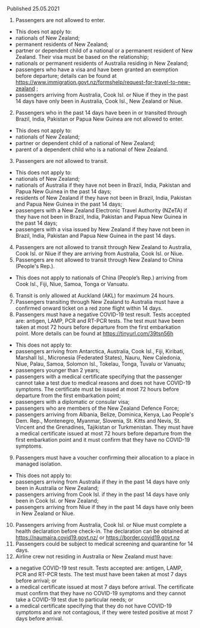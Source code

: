 Published 25.05.2021
1. Passengers are not allowed to enter.
- This does not apply to:
- nationals of New Zealand;
- permanent residents of New Zealand;
- partner or dependent child of a national or a permanent resident of New Zealand. Their visa must be based on the relationship;
- nationals or permanent residents of Australia residing in New Zealand;
- passengers who have a visa and have been granted an exemption before departure; details can be found at <a href="https://www.immigration.govt.nz/formshelp/request-for-travel-to-new-zealand">https://www.immigration.govt.nz/formshelp/request-for-travel-to-new-zealand</a> ;
- passengers arriving from Australia, Cook Isl. or Niue if they in the past 14 days have only been in Australia, Cook Isl., New Zealand or Niue.
2. Passengers who in the past 14 days have been in or transited through Brazil, India, Pakistan or Papua New Guinea are not allowed to enter.
- This does not apply to:
- nationals of New Zealand;
- partner or dependent child of a national of New Zealand;
- parent of a dependent child who is a national of New Zealand.
3. Passengers are not allowed to transit.
- This does not apply to:
- nationals of New Zealand;
- nationals of Australia if they have not been in Brazil, India, Pakistan and Papua New Guinea in the past 14 days;
- residents of New Zealand if they have not been in Brazil, India, Pakistan and Papua New Guinea in the past 14 days;
- passengers with a New Zealand Electronic Travel Authority (NZeTA) if they have not been in Brazil, India, Pakistan and Papua New Guinea in the past 14 days;
- passengers with a visa issued by New Zealand if they have not been in Brazil, India, Pakistan and Papua New Guinea in the past 14 days.
4. Passengers are not allowed to transit through New Zealand to Australia, Cook Isl. or Niue if they are arriving from Australia, Cook Isl. or Niue.
5. Passengers are not allowed to transit through New Zealand to China (People's Rep.).
- This does not apply to nationals of China (People’s Rep.) arriving from Cook Isl., Fiji, Niue, Samoa, Tonga or Vanuatu.
6. Transit is only allowed at Auckland (AKL) for maximum 24 hours.
7. Passengers transiting through New Zealand to Australia must have a confirmed onward ticket on a red zone flight within 14 days.
8. Passengers must have a negative COVID-19 test result. Tests accepted are: antigen, LAMP, PCR and RT-PCR tests. The test must have been taken at most 72 hours before departure from the first embarkation point. More details can be found at <a href="https://tinyurl.com/39tsn56h">https://tinyurl.com/39tsn56h</a> 
- This does not apply to:
- passengers arriving from Antarctica, Australia, Cook Isl., Fiji, Kiribati, Marshall Isl., Micronesia (Federated States), Nauru, New Caledonia, Niue, Palau, Samoa, Solomon Isl., Tokelau, Tonga, Tuvalu or Vanuatu;
- passengers younger than 2 years;
- passengers with a medical certificate specifying that the passenger cannot take a test due to medical reasons and does not have COVID-19 symptoms. The certificate must be issued at most 72 hours before departure from the first embarkation point;
- passengers with a diplomatic or consular visa;
- passengers who are members of the New Zealand Defence Force;
- passengers arriving from Albania, Belize, Dominica, Kenya, Lao People's Dem. Rep., Montenegro, Myanmar, Slovenia, St. Kitts and Nevis, St. Vincent and the Grenadines, Tajikistan or Turkmenistan. They must have a medical certificate issued at most 72 hours before departure from the first embarkation point and it must confirm that they have no COVID-19 symptoms.
9. Passengers must have a voucher confirming their allocation to a place in managed isolation.
- This does not apply to:
- passengers arriving from Australia if they in the past 14 days have only been in Australia or New Zealand;
- passengers arriving from Cook Isl. if they in the past 14 days have only been in Cook Isl. or New Zealand;
- passengers arriving from Niue if they in the past 14 days have only been in New Zealand or Niue.
10. Passengers arriving from Australia, Cook Isl. or Niue must complete a health declaration before check-in. The declaration can be obtained at <a href="https://naumaira.covid19.govt.nz/">https://naumaira.covid19.govt.nz/</a> or <a href="https://border.covid19.govt.nz">https://border.covid19.govt.nz</a> 
11. Passengers could be subject to medical screening and quarantine for 14 days.
12. Airline crew not residing in Australia or New Zealand must have:
- a negative COVID-19 test result. Tests accepted are: antigen, LAMP, PCR and RT-PCR tests. The test must have been taken at most 7 days before arrival; or
- a medical certificate issued at most 7 days before arrival. The certificate must confirm that they have no COVID-19 symptoms and they cannot take a COVID-19 test due to particular needs; or
- a medical certificate specifying that they do not have COVID-19 symptoms and are not contagious, if they were tested positive at most 7 days before arrival.

